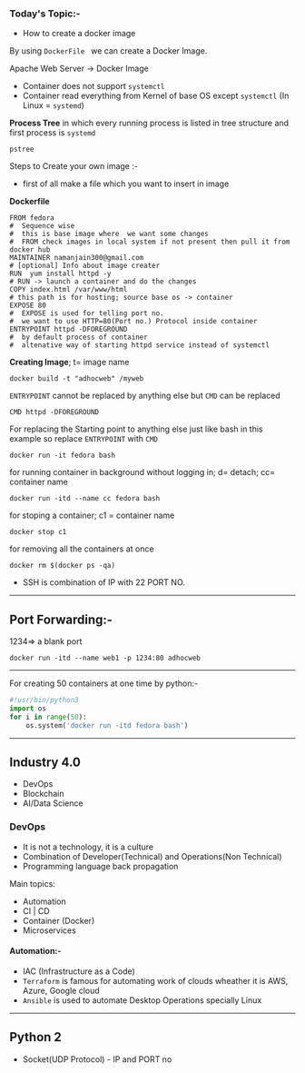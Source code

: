 ### **Today's Topic:-**

* How to create a docker image

By using ```DockerFile ``` we can create a Docker Image.

Apache Web Server  -> Docker Image


* Container does not support ```systemctl```
* Container read everything from Kernel of base OS except 
```systemctl``` (In Linux = ```systemd```)

**Process Tree** in which every running process is listed in tree structure and first process is ```systemd```
```
pstree 
```

Steps to Create your own image :-

* first of all make a file which you want to insert in image

**Dockerfile**
```
FROM fedora                          
#  Sequence wise 
#  this is base image where  we want some changes   
#  FROM check images in local system if not present then pull it from docker hub                                     
MAINTAINER namanjain300@gmail.com                   
# [optional] Info about image creater               
RUN  yum install httpd -y                           
# RUN -> launch a container and do the changes      
COPY index.html /var/www/html                       
# this path is for hosting; source base os -> container
EXPOSE 80                                              
#  EXPOSE is used for telling port no.
#  we want to use HTTP=80(Port no.) Protocol inside container    
ENTRYPOINT httpd -DFOREGROUND                                    
#  by default process of container                               
#  altenative way of starting httpd service instead of systemctl  
```                       
**Creating Image**; t= image name
```
docker build -t "adhocweb" /myweb
```
```ENTRYPOINT``` cannot be replaced by anything else but ```CMD``` can be replaced
```
CMD httpd -DFOREGROUND
```
For replacing the Starting point to anything else just like bash in this example so replace ```ENTRYPOINT``` with ```CMD``` 
```
docker run -it fedora bash
```
for running container in background without logging in; d= detach; cc= container name
```
docker run -itd --name cc fedora bash
```
for stoping a container; c1 = container name
```
docker stop c1
```
for removing all the containers at once
```
docker rm $(docker ps -qa)
```
* SSH is combination of IP with 22 PORT NO.
---
## **Port Forwarding:-**

1234=> a blank port 
```
docker run -itd --name web1 -p 1234:80 adhocweb
```
---
For creating 50 containers at one time by python:-

```py
#!usr/bin/python3
import os
for i in range(50):
    os.system('docker run -itd fedora bash')
```
---
## **Industry 4.0**
* DevOps
* Blockchain
* AI/Data Science

### **DevOps**
* It is not a technology, it is a culture
* Combination of Developer(Technical) and Operations(Non Technical)
* Programming language back propagation

Main topics:
* Automation
* CI | CD
* Container (Docker)
* Microservices

#### **Automation:-**

* IAC (Infrastructure as a Code)
* ```Terraform``` is famous for automating work of clouds wheather it is AWS, Azure, Google cloud
* ```Ansible``` is used to automate Desktop Operations specially Linux

---
## Python 2

* Socket(UDP Protocol) - IP and PORT no